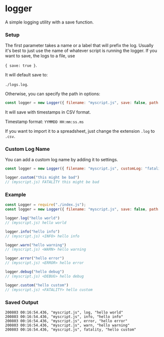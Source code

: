 # logger

A simple logging utility with a save function.

### Setup
The first parameter takes a name or a label that will prefix the log.  Usually it's best to just use the name of whatever script is running the logger.
If you want to save, the logs to a file, use

`{ save: true }`.

It will default save to:

`./logs.log`.

Otherwise, you can specify the path in options:

```javascript 
const logger = new Logger({ filename: "myscript.js", save: false, path: "./logs.log" });
```
It will save with timestamps in CSV format.

Timestamp format: `YYMMDD HH:mm:ss.ms`

If you want to import it to a spreadsheet, just change the extension `.log` to `.csv`.

### Custom Log Name
You can add a custom log name by adding it to settings. 
```javascript 
const logger = new Logger({ filename: "myscript.js", customLog: "fatality"});

logger.custom("this might be bad")
// (myscript.js) FATALITY this might be bad
```

### Example
```javascript
const Logger = require("./index.js");
const logger = new Logger({ filename: "myscript.js", save: false, path: "./logs.log", customLog: "fatality" });

logger.log("hello world")
// (myscript.js) hello world 

logger.info("hello info")
// (myscript.js) <INFO> hello info

logger.warn("hello warning")
// (myscript.js) <WARN> hello warning

logger.error("hello error")
// (myscript.js) <ERROR> hello error

logger.debug("hello debug")
// (myscript.js) <DEBUG> hello debug

logger.custom("hello custom")
// (myscript.js) <FATALITY> hello custom
```

### Saved Output
```
200803 00:16:54.436, "myscript.js", log, "hello world"
200803 00:16:54.436, "myscript.js", info, "hello info"
200803 00:16:54.436, "myscript.js", error, "hello error"
200803 00:16:54.436, "myscript.js", warn, "hello warning"
200803 00:16:54.436, "myscript.js", fatality, "hello custom"
```
 
